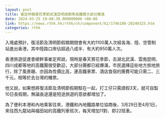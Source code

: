 ```yaml
---
layout: post
title: 崔定邦稱賞花季節武漢昆明成都等高鐵團大部分爆滿
date: 2024-03-25 19:08:39.000000000 +08:00
link: https://news.rthk.hk/rthk/ch/component/k2/1746180-20240325.htm
categories: rthk
---
```


入境處預計，復活節及清明節假期期間會有大約1100萬人次經各海、陸、空管制站進出香港，其中陸路口岸佔超過八成半、有大約950萬人次。

香港旅遊促進會總幹事崔定邦說，現時是春天賞花季節，去湖北武漢、雲南昆明、四川成都等地的高鐵團很受歡迎，大部分團都已經爆滿，市民選擇這些地方旅地旅行，除了風景靚、亦因為性價比高，連高鐵車票、酒店食宿的團費可能只需二、三千元，相等於去台灣的機票。

他又說，如果想將復活節及清明節假期駁在一起，打工仔只需請假3天，就可自製10日長假期，無論長途還是短途旅遊的意欲都增加了。

為了便利本港和內地乘客往來，港鐵和內地鐵路單位協商後，3月29日至4月1日，來往西九龍站與福田站的高鐵列車班次，每天增加11對、即22班車。

